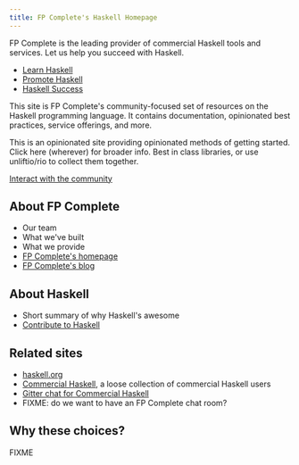 ```yaml
---
title: FP Complete's Haskell Homepage
---
```


FP Complete is the leading provider of commercial Haskell tools and
services. Let us help you succeed with Haskell.

* [Learn Haskell](/learn)
* [Promote Haskell](/promote)
* [Haskell Success](/success)

This site is FP Complete's community-focused set of resources on the Haskell programming language. It contains documentation, opinionated best practices, service offerings, and more.

This is an opinionated site providing opinionated methods of getting started. Click here (wherever) for broader info. Best in class libraries, or use unliftio/rio to collect them together.

[Interact with the community](/community)

## About FP Complete

* Our team
* What we've built
* What we provide
* [FP Complete's homepage](https://www.fpcomplete.com)
* [FP Complete's blog](https://www.fpcomplete.com/blog)

## About Haskell

* Short summary of why Haskell's awesome
* [Contribute to Haskell](/contribute)

## Related sites

* [haskell.org](https://haskell.org)
* [Commercial Haskell](https://commercialhaskell.com), a loose collection of commercial Haskell users
* [Gitter chat for Commercial Haskell](https://gitter.im/commercialhaskell/commercialhaskell)
* FIXME: do we want to have an FP Complete chat room?

## Why these choices?

FIXME
